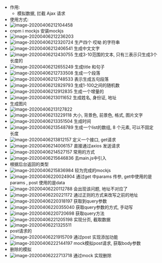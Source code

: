 - 作用: 
  - 模拟数据, 拦截 Ajax 请求
- 使用方式: 
- ![image-20200406212104458](mock.assets/image-20200406212104458.png)
- cnpm i mockjs  安装mockjs
- ![image-20200406212236203](mock.assets/image-20200406212236203.png)
- ![image-20200406212320724](mock.assets/image-20200406212320724.png) 生产四个 哎呦 的字符串
- ![image-20200406212406541](mock.assets/image-20200406212406541.png) 生成中文文字
- ![image-20200406212430755](mock.assets/image-20200406212430755.png) 生成3-10范围的文本,  只有三表示只生成3个长度的
- ![image-20200406212655249](mock.assets/image-20200406212655249.png) 生成title 和句子
- ![image-20200406212733508](mock.assets/image-20200406212733508.png) 生成一个段落
- ![image-20200406212748533](mock.assets/image-20200406212748533.png) 表示生成五句段落
- ![image-20200406212829793](mock.assets/image-20200406212829793.png) 生成1-100之间的随机数
- ![image-20200406212912835](mock.assets/image-20200406212912835.png) 生成一个增量的
- ![image-20200406213011652](mock.assets/image-20200406213011652.png) 生成姓名, 身份证, 地址
- 生成图片
- ![image-20200406213127822](mock.assets/image-20200406213127822.png)
- ![image-20200406213229118](mock.assets/image-20200406213229118.png) 大小, 背景色, 前景色, 格式, 图片文字
- ![image-20200406213351504](mock.assets/image-20200406213351504.png) 生成时间
- ![image-20200406213548789](mock.assets/image-20200406213548789.png) 生成一个list的数组, 8 个元素, 可以不固定长度
- ![image-20200406213812157](mock.assets/image-20200406213812157.png) 定义一个接口, get请求
- ![image-20200406214006157](mock.assets/image-20200406214006157.png) 直接通过axios 发送请求
- ![image-20200406214527157](mock.assets/image-20200406214527157.png) 常用的方式
- ![image-20200406215646836](mock.assets/image-20200406215646836.png) 去main.js中引入
- 根据后台返回的类型
- ![image-20200406215836984](mock.assets/image-20200406215836984.png) 较为完成的mockjs
- ![image-20200406220024904](mock.assets/image-20200406220024904.png) 通过get 中params 传参, get中使用的是params , post 使用的是data 
- ![image-20200406220112788](mock.assets/image-20200406220112788.png) 会出现该问题, 地址不对应了
- ![image-20200406220221172](mock.assets/image-20200406220221172.png) 通过正则的方式来改写之前的地址
- ![image-20200406220318197](mock.assets/image-20200406220318197.png) 获取到query参数
- ![image-20200406220355040](mock.assets/image-20200406220355040.png) 获取query参数的方式, 手动写
- ![image-20200406220720698](mock.assets/image-20200406220720698.png) 获取query方法
- ![image-20200406221205198](mock.assets/image-20200406221205198.png) 实现分页, 截取数据
- ![image-20200406221325511](mock.assets/image-20200406221325511.png) 
- post请求的
- ![image-20200406221915709](mock.assets/image-20200406221915709.png) 通过post 实现添加功能
- ![image-20200406222144197](mock.assets/image-20200406222144197.png) mock模拟post请求, 获取body参数
-  删除的模拟
- ![image-20200406222713718](mock.assets/image-20200406222713718.png) 通过mock 实现删除